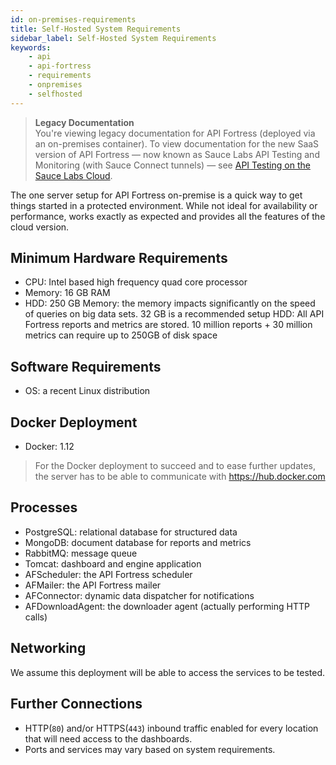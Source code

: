 ```yaml
---
id: on-premises-requirements
title: Self-Hosted System Requirements
sidebar_label: Self-Hosted System Requirements
keywords:
    - api
    - api-fortress
    - requirements
    - onpremises
    - selfhosted
---
```


<head>
  <meta name="robots" content="noindex" />
</head>

>**Legacy Documentation**<br/>You're viewing legacy documentation for API Fortress (deployed via an on-premises container). To view documentation for the new SaaS version of API Fortress &#8212; now known as Sauce Labs API Testing and Monitoring (with Sauce Connect tunnels) &#8212; see [API Testing on the Sauce Labs Cloud](/api-testing/).

The one server setup for API Fortress on-premise is a quick way to get things started in a protected environment. While not ideal for availability or performance, works exactly as expected and provides all the features of the cloud version.  


## Minimum Hardware Requirements  
* CPU: Intel based high frequency quad core processor  
* Memory: 16 GB RAM  
* HDD: 250 GB Memory: the memory impacts significantly on the speed of queries on big data sets. 32 GB is a recommended setup HDD: All API Fortress reports and metrics are stored. 10 million reports + 30 million metrics can require up to 250GB of disk space  


## Software Requirements
* OS: a recent Linux distribution  

## Docker Deployment
* Docker: 1.12  
> For the Docker deployment to succeed and to ease further updates, the server has to be able to communicate with https://hub.docker.com  


## Processes
* PostgreSQL: relational database for structured data  
* MongoDB: document database for reports and metrics  
* RabbitMQ: message queue  
* Tomcat: dashboard and engine application  
* AFScheduler: the API Fortress scheduler  
* AFMailer: the API Fortress mailer  
* AFConnector: dynamic data dispatcher for notifications  
* AFDownloadAgent: the downloader agent (actually performing HTTP calls)  

## Networking
We assume this deployment will be able to access the services to be tested.  

## Further Connections
* HTTP(`80`) and/or HTTPS(`443`) inbound traffic enabled for every location that will need access to the dashboards.
* Ports and services may vary based on system requirements.
